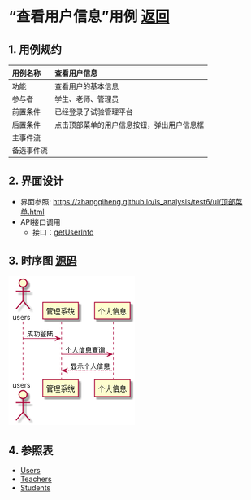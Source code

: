 # “查看用户信息”用例 [返回](../README.md)

## 1. 用例规约

|用例名称|查看用户信息|
|:-------|:-------------|
|功能|查看用户的基本信息|
|参与者|学生、老师、管理员|
|前置条件|已经登录了试验管理平台|
|后置条件|点击顶部菜单的用户信息按钮，弹出用户信息框|
|主事件流| |
|备选事件流| |


## 2. 界面设计
- 界面参照: https://zhangqiheng.github.io/is_analysis/test6/ui/顶部菜单.html
- API接口调用
    - 接口：[getUserInfo](../接口/getUserInfo.md)

## 3. 时序图 [源码](../时序图/查看用户信息.puml)
![查看用户信息时序图](../时序图/查看用户信息.png)

## 4. 参照表

- [Users](../数据库设计/sql.md/#Users)
- [Teachers](../数据库设计/sql.md/#Teachers)
- [Students](../数据库设计/sql.md/#Students)